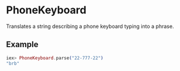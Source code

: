 # PhoneKeyboard

Translates a string describing a phone keyboard typing
into a phrase.

## Example

```elixir
iex> PhoneKeyboard.parse("22-777-22")
"brb"
```
